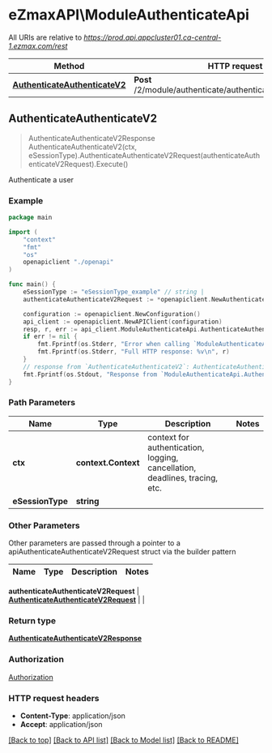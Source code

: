 # eZmaxAPI\ModuleAuthenticateApi

All URIs are relative to *https://prod.api.appcluster01.ca-central-1.ezmax.com/rest*

Method | HTTP request | Description
------------- | ------------- | -------------
[**AuthenticateAuthenticateV2**](ModuleAuthenticateApi.md#AuthenticateAuthenticateV2) | **Post** /2/module/authenticate/authenticate/{eSessionType} | Authenticate a user



## AuthenticateAuthenticateV2

> AuthenticateAuthenticateV2Response AuthenticateAuthenticateV2(ctx, eSessionType).AuthenticateAuthenticateV2Request(authenticateAuthenticateV2Request).Execute()

Authenticate a user



### Example

```go
package main

import (
    "context"
    "fmt"
    "os"
    openapiclient "./openapi"
)

func main() {
    eSessionType := "eSessionType_example" // string | 
    authenticateAuthenticateV2Request := *openapiclient.NewAuthenticateAuthenticateV2Request("demo") // AuthenticateAuthenticateV2Request | 

    configuration := openapiclient.NewConfiguration()
    api_client := openapiclient.NewAPIClient(configuration)
    resp, r, err := api_client.ModuleAuthenticateApi.AuthenticateAuthenticateV2(context.Background(), eSessionType).AuthenticateAuthenticateV2Request(authenticateAuthenticateV2Request).Execute()
    if err != nil {
        fmt.Fprintf(os.Stderr, "Error when calling `ModuleAuthenticateApi.AuthenticateAuthenticateV2``: %v\n", err)
        fmt.Fprintf(os.Stderr, "Full HTTP response: %v\n", r)
    }
    // response from `AuthenticateAuthenticateV2`: AuthenticateAuthenticateV2Response
    fmt.Fprintf(os.Stdout, "Response from `ModuleAuthenticateApi.AuthenticateAuthenticateV2`: %v\n", resp)
}
```

### Path Parameters


Name | Type | Description  | Notes
------------- | ------------- | ------------- | -------------
**ctx** | **context.Context** | context for authentication, logging, cancellation, deadlines, tracing, etc.
**eSessionType** | **string** |  | 

### Other Parameters

Other parameters are passed through a pointer to a apiAuthenticateAuthenticateV2Request struct via the builder pattern


Name | Type | Description  | Notes
------------- | ------------- | ------------- | -------------

 **authenticateAuthenticateV2Request** | [**AuthenticateAuthenticateV2Request**](AuthenticateAuthenticateV2Request.md) |  | 

### Return type

[**AuthenticateAuthenticateV2Response**](AuthenticateAuthenticateV2Response.md)

### Authorization

[Authorization](../README.md#Authorization)

### HTTP request headers

- **Content-Type**: application/json
- **Accept**: application/json

[[Back to top]](#) [[Back to API list]](../README.md#documentation-for-api-endpoints)
[[Back to Model list]](../README.md#documentation-for-models)
[[Back to README]](../README.md)

